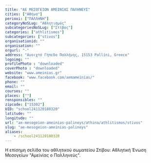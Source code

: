 ```yaml
---
title: "ΑΕ ΜΕΣΟΓΕΙΩΝ ΑΜΕΙΝΙΑΣ ΠΑΛΗΝΕΥΣ"
cities: ["Αθήνα"]
perioxi: ["ΠΑΛΛΗΝΗ"]
categoryNoSLug: "Αθλητισμός"
subcategoriesNoSLug: ["Στίβος"]
categories: ["athlitismos"]
subcategories: ["stivos"]
organisationid: ""
organisation: ""
orgurl: "-"
address: "Ανοιχτό Γήπεδο Παλλήνης, 15153 Pallíni, Greece"
logoimg: ""
profilePhoto : "downloaded"
coverPhoto : "downloaded"
website: "www.ameinias.gr"
facebook: "www.facebook.com/aemameinias/"
phone: ""
email: ""
courses: ""
places: [""]
rensponsibles: ""
zipcode: ["15302"]
UID: "school241120180320"
latitude: ""
longitude: ""
url: "ae-mesogeion-ameinias-palineys/athina/athlitismos/stivos"
slug: "ae-mesogeion-ameinias-palineys"
aliases:
    - /school241120180320
---
```



Η επίσημη σελίδα του αθλητικού σωματείου Στίβου: Αθλητική Ένωση Μεσογείων &quot;Αμείνίας ο Παλληνεύς&quot;.


